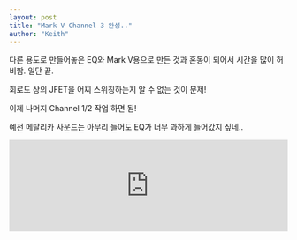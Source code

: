 ```yaml
---
layout: post
title: "Mark V Channel 3 완성.."
author: "Keith"
---
```



다른 용도로 만들어놓은 EQ와 Mark V용으로 만든 것과 혼동이 되어서 시간을 많이 허비함. 일단 끝. 




회로도 상의 JFET을 어찌 스위칭하는지 알 수 없는 것이 문제!




이제 나머지 Channel 1/2 작업 하면 됨!




예전 메탈리카 사운드는 아무리 들어도 EQ가 너무 과하게 들어갔지 싶네..







<iframe width="100%" height="166" scrolling="no" frameborder="no" src="https://w.soundcloud.com/player/?url=https%3A//api.soundcloud.com/tracks/165775635&amp;color=ff5500&amp;auto_play=false&amp;hide_related=false&amp;show_comments=true&amp;show_user=true&amp;show_reposts=false"></iframe>





